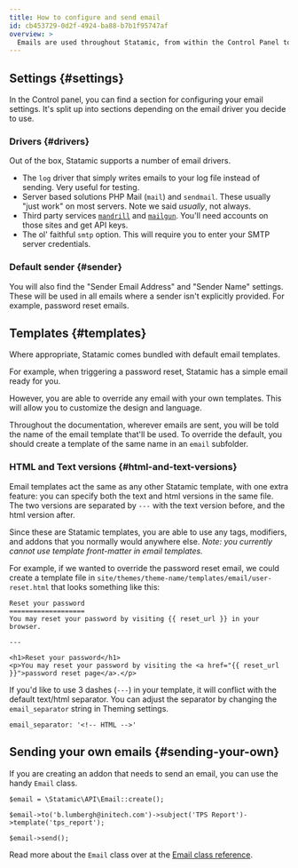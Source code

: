 ```yaml
---
title: How to configure and send email
id: cb453729-0d2f-4924-ba88-b7b1f95747af
overview: >
  Emails are used throughout Statamic, from within the Control Panel to inside tags and addons.
---
```

## Settings {#settings}
In the Control panel, you can find a section for configuring your email settings. It's split up into sections
depending on the email driver you decide to use.

### Drivers {#drivers}
Out of the box, Statamic supports a number of email drivers.

- The `log` driver that simply writes emails to your log file instead of sending. Very useful for testing.
- Server based solutions PHP Mail (`mail`) and `sendmail`. These usually "just work" on most servers. Note we said _usually_, not always.
- Third party services [`mandrill`](https://mandrillapp.com) and [`mailgun`](https://www.mailgun.com/). You'll need accounts on those sites and get API keys.
- The ol' faithful `smtp` option. This will require you to enter your SMTP server credentials.

### Default sender {#sender}
You will also find the "Sender Email Address" and "Sender Name" settings. These will be used in all emails
where a sender isn't explicitly provided. For example, password reset emails.


## Templates {#templates}
Where appropriate, Statamic comes bundled with default email templates.

For example, when triggering a password reset, Statamic has a simple email ready for you.

However, you are able to override any email with your own templates. This will allow you to
customize the design and language.

Throughout the documentation, wherever emails are sent, you will be told the name of the email template
that'll be used. To override the default, you should create a template of the same name in an `email`
subfolder.

### HTML and Text versions {#html-and-text-versions}

Email templates act the same as any other Statamic template, with one extra feature: you can specify
both the text and html versions in the same file. The two versions are separated by `---` with the text
version before, and the html version after.

Since these are Statamic templates, you are able to use any tags, modifiers, and addons that you normally would anywhere else. _Note: you currently cannot use template front-matter in email templates._

For example, if we wanted to override the password reset email, we could create a template file in `site/themes/theme-name/templates/email/user-reset.html` that looks something like this:

```
Reset your password
===================
You may reset your password by visiting {{ reset_url }} in your browser.

---

<h1>Reset your password</h1>
<p>You may reset your password by visiting the <a href="{{ reset_url }}">password reset page</a>.</p>
```

If you'd like to use 3 dashes (`---`) in your template, it will conflict with the default text/html
separator. You can adjust the separator by changing the `email_separator` string in Theming settings.

``` .language-yaml
email_separator: '<!-- HTML -->'
```


## Sending your own emails {#sending-your-own}
If you are creating an addon that needs to send an email, you can use the handy `Email` class.

``` .language-php
$email = \Statamic\API\Email::create();

$email->to('b.lumbergh@initech.com')->subject('TPS Report')->template('tps_report');

$email->send();
```

Read more about the `Email` class over at the [Email class reference](/addons/classes/api/email).
